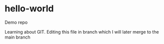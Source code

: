 # hello-world
Demo repo

Learning about GIT. Editing this file in branch which I will later merge to the main branch  
